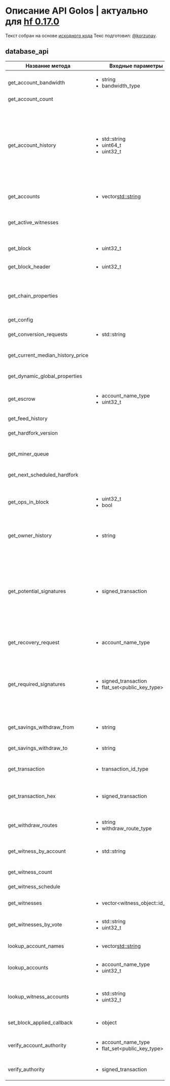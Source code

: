 # Описание API Golos | актуально для [hf 0.17.0](https://github.com/GolosChain/golos/releases/tag/v0.17.0)
Текст собран на основе [исходного кода](https://github.com/GolosChain/golos/tree/master/plugins/database_api/include/golos/plugins/database_api/plugin.hpp)
Текс подготовил: [@korzunav](https://golos.io/@korzunav).
## database_api
|Название метода|Входные параметры|Возвращаемый обьект|Описание|
|---------------|-----------------|-------------------|--------|
|get_account_bandwidth|<ul><li>string</li><li>bandwidth_type</li></ul>|[account_bandwidth_api_object](../objects/account_bandwidth_api_object.md)|Displays user actions based on type|
|get_account_count||uint64_t|Balances //|
|get_account_history|<ul><li>std::string</li><li>uint64_t</li><li>uint32_t</li></ul>|get_account_history_return_type|The history of all user actions on the network in the form of transactions. If from = -1, then are last {limit+1} history elements are shown. Parameter limit should be less or equals {from} (except from = -1). This is because elements preceding {from} are shown. |
|get_accounts|<ul><li>vector<std::string></li></ul>|[extended_account](../objects/extended_account.md)|Accounts //|
|get_active_witnesses||account_name_type|This API is a short-cut for returning all of the state required for a particular URL with a single query.|
|get_block|<ul><li>uint32_t</li></ul>|[signed_block](../objects/signed_block.md)|Returns block for given number|
|get_block_header|<ul><li>uint32_t</li></ul>|[block_header](../objects/block_header.md)|Blocks and transactions //|
|get_chain_properties||chain_properties_17|Displays the commission for creating the user, the maximum block size and the GBG interest rate.|
|get_config||variant_object|Globals //|
|get_conversion_requests|<ul><li>std::string</li></ul>|[convert_request_api_object](../objects/convert_request_api_object.md)|Returns the current requests for conversion by the specified user|
|get_current_median_history_price||price_17|Displays the current median price of conversion|
|get_dynamic_global_properties||[dynamic_global_property_api_object](../objects/dynamic_global_property_api_object.md)|Displays information about the current network status.|
|get_escrow|<ul><li>account_name_type</li><li>uint32_t</li></ul>|[escrow_api_object](../objects/escrow_api_object.md)|Returns the operations implemented through mediation.|
|get_feed_history||[feed_history_api_object](../objects/feed_history_api_object.md)|Displays the conversion history|
|get_hardfork_version||hardfork_version|Displays the current version of the network.|
|get_miner_queue||account_name_type|Creates a list of the miners waiting to enter the DPOW chain to create the block.|
|get_next_scheduled_hardfork||[scheduled_hardfork](../objects/scheduled_hardfork.md)|Displays the date and version of HardFork|
|get_ops_in_block|<ul><li>uint32_t</li><li>bool</li></ul>|[applied_operation](../objects/applied_operation.md)|Returns all operations in the block, if the parameter 'onlyVirtual' is true, then returns only the virtual operations|
|get_owner_history|<ul><li>string</li></ul>|[owner_authority_history_api_object](../objects/owner_authority_history_api_object.md)|Displays the user name if he changed the ownership of the blockchain|
|get_potential_signatures|<ul><li>signed_transaction</li></ul>|public_key_type|This method will return the set of all public keys that could possibly sign for a given transaction. This call can be used by wallets to filter their set of public keys to just the relevant subset prior to calling @ref get_required_signatures to get the minimum subset.|
|get_recovery_request|<ul><li>account_name_type</li></ul>|[account_recovery_request_api_object](../objects/account_recovery_request_api_object.md)|Returns true if the user is in recovery status.|
|get_required_signatures|<ul><li>signed_transaction</li><li>flat_set<public_key_type></li></ul>|public_key_type|This API will take a partially signed transaction and a set of public keys that the owner has the ability to sign for and return the minimal subset of public keys that should add signatures to the transaction.|
|get_savings_withdraw_from|<ul><li>string</li></ul>|[savings_withdraw_api_object](../objects/savings_withdraw_api_object.md)|Returns the output data from 'SAFE' for this user|
|get_savings_withdraw_to|<ul><li>string</li></ul>|[savings_withdraw_api_object](../objects/savings_withdraw_api_object.md)|Returns the output data from 'SAFE' for this user|
|get_transaction|<ul><li>transaction_id_type</li></ul>|[annotated_signed_transaction](../objects/annotated_signed_transaction.md)|Displays transaction details for the specified transaction ID.|
|get_transaction_hex|<ul><li>signed_transaction</li></ul>|string|Assets // Authority / Validation // @brief Get a hexdump of the serialized binary form of a transaction|
|get_withdraw_routes|<ul><li>string</li><li>withdraw_route_type</li></ul>|[withdraw_route](../objects/withdraw_route.md)|Returns all transfers to the user's account, depending on the type|
|get_witness_by_account|<ul><li>std::string</li></ul>|[witness_api_object](../objects/witness_api_object.md)|Displays data about the delegate (if it is) according to the data from the request|
|get_witness_count||uint64_t|Displays the number of delegates.|
|get_witness_schedule||[witness_schedule_api_object](../objects/witness_schedule_api_object.md)|Displays the current delegation status.|
|get_witnesses|<ul><li>vector<witness_object::id_type></li></ul>|[witness_api_object](../objects/witness_api_object.md)|Witnesses //|
|get_witnesses_by_vote|<ul><li>std::string</li><li>uint32_t</li></ul>|[witness_api_object](../objects/witness_api_object.md)|Displays a limited list of delegates approving the vote.|
|lookup_account_names|<ul><li>vector<std::string></li></ul>|[account_api_object](../objects/account_api_object.md)|Returns data for specified accounts|
|lookup_accounts|<ul><li>account_name_type</li><li>uint32_t</li></ul>|string|Returns the names of users close to the phrase.|
|lookup_witness_accounts|<ul><li>std::string</li><li>uint32_t</li></ul>|account_name_type|Displays a limited list of users who have announced their intention to work as a delegate.|
|set_block_applied_callback|<ul><li>object</li></ul>|[void_type](../objects/void_type.md)||
|verify_account_authority|<ul><li>account_name_type</li><li>flat_set<public_key_type></li></ul>|bool|Return true if the signers have enough authority to authorize an account|
|verify_authority|<ul><li>signed_transaction</li></ul>|bool|Returns TRUE if the transaction is signed correctly|
